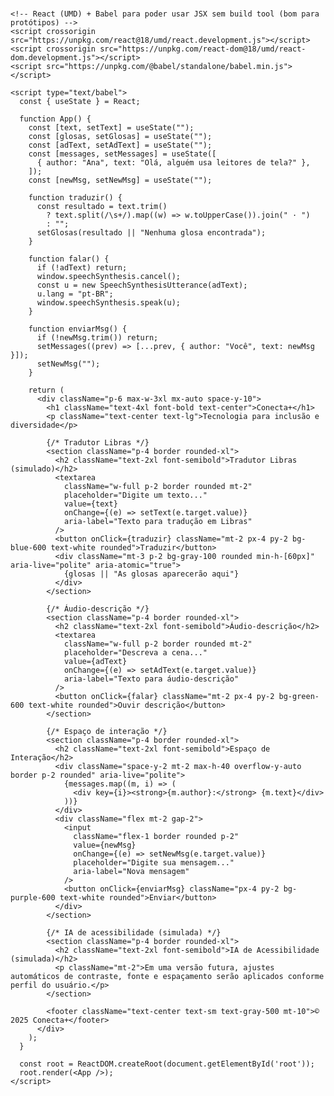 # 
<html lang="pt-BR">
  <head>
    <meta charset="utf-8" />
    <meta name="viewport" content="width=device-width, initial-scale=1" />
    <title>Conecta+</title>
    <!-- Tailwind via Play CDN (rápido para protótipos) -->
    <script src="https://cdn.tailwindcss.com"></script>
  </head>
  <body class="bg-white text-gray-900">
    <div id="root" class="min-h-screen"></div>

    <!-- React (UMD) + Babel para poder usar JSX sem build tool (bom para protótipos) -->
    <script crossorigin src="https://unpkg.com/react@18/umd/react.development.js"></script>
    <script crossorigin src="https://unpkg.com/react-dom@18/umd/react-dom.development.js"></script>
    <script src="https://unpkg.com/@babel/standalone/babel.min.js"></script>

    <script type="text/babel">
      const { useState } = React;

      function App() {
        const [text, setText] = useState("");
        const [glosas, setGlosas] = useState("");
        const [adText, setAdText] = useState("");
        const [messages, setMessages] = useState([
          { author: "Ana", text: "Olá, alguém usa leitores de tela?" },
        ]);
        const [newMsg, setNewMsg] = useState("");

        function traduzir() {
          const resultado = text.trim()
            ? text.split(/\s+/).map((w) => w.toUpperCase()).join(" · ")
            : "";
          setGlosas(resultado || "Nenhuma glosa encontrada");
        }

        function falar() {
          if (!adText) return;
          window.speechSynthesis.cancel();
          const u = new SpeechSynthesisUtterance(adText);
          u.lang = "pt-BR";
          window.speechSynthesis.speak(u);
        }

        function enviarMsg() {
          if (!newMsg.trim()) return;
          setMessages((prev) => [...prev, { author: "Você", text: newMsg }]);
          setNewMsg("");
        }

        return (
          <div className="p-6 max-w-3xl mx-auto space-y-10">
            <h1 className="text-4xl font-bold text-center">Conecta+</h1>
            <p className="text-center text-lg">Tecnologia para inclusão e diversidade</p>

            {/* Tradutor Libras */}
            <section className="p-4 border rounded-xl">
              <h2 className="text-2xl font-semibold">Tradutor Libras (simulado)</h2>
              <textarea
                className="w-full p-2 border rounded mt-2"
                placeholder="Digite um texto..."
                value={text}
                onChange={(e) => setText(e.target.value)}
                aria-label="Texto para tradução em Libras"
              />
              <button onClick={traduzir} className="mt-2 px-4 py-2 bg-blue-600 text-white rounded">Traduzir</button>
              <div className="mt-3 p-2 bg-gray-100 rounded min-h-[60px]" aria-live="polite" aria-atomic="true">
                {glosas || "As glosas aparecerão aqui"}
              </div>
            </section>

            {/* Áudio-descrição */}
            <section className="p-4 border rounded-xl">
              <h2 className="text-2xl font-semibold">Áudio-descrição</h2>
              <textarea
                className="w-full p-2 border rounded mt-2"
                placeholder="Descreva a cena..."
                value={adText}
                onChange={(e) => setAdText(e.target.value)}
                aria-label="Texto para áudio-descrição"
              />
              <button onClick={falar} className="mt-2 px-4 py-2 bg-green-600 text-white rounded">Ouvir descrição</button>
            </section>

            {/* Espaço de interação */}
            <section className="p-4 border rounded-xl">
              <h2 className="text-2xl font-semibold">Espaço de Interação</h2>
              <div className="space-y-2 mt-2 max-h-40 overflow-y-auto border p-2 rounded" aria-live="polite">
                {messages.map((m, i) => (
                  <div key={i}><strong>{m.author}:</strong> {m.text}</div>
                ))}
              </div>
              <div className="flex mt-2 gap-2">
                <input
                  className="flex-1 border rounded p-2"
                  value={newMsg}
                  onChange={(e) => setNewMsg(e.target.value)}
                  placeholder="Digite sua mensagem..."
                  aria-label="Nova mensagem"
                />
                <button onClick={enviarMsg} className="px-4 py-2 bg-purple-600 text-white rounded">Enviar</button>
              </div>
            </section>

            {/* IA de acessibilidade (simulada) */}
            <section className="p-4 border rounded-xl">
              <h2 className="text-2xl font-semibold">IA de Acessibilidade (simulada)</h2>
              <p className="mt-2">Em uma versão futura, ajustes automáticos de contraste, fonte e espaçamento serão aplicados conforme perfil do usuário.</p>
            </section>

            <footer className="text-center text-sm text-gray-500 mt-10">© 2025 Conecta+</footer>
          </div>
        );
      }

      const root = ReactDOM.createRoot(document.getElementById('root'));
      root.render(<App />);
    </script>
  </body>
</html>
